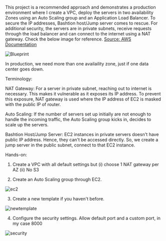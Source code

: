 This project is a recommended approach and demonstrates a production environment where I create a VPC, deploy the servers in two availability Zones using an Auto Scaling group and an Application Load Balancer. To secure the IP addresses, Bashtion host/Jump server comes to rescue. For additional security, the servers are in private subnets, receive requests through the load balancer and can connect to the internet using a NAT gateway. Check the below image for reference. [Source: AWS Documentation](https://docs.aws.amazon.com/vpc/latest/userguide/vpc-example-private-subnets-nat.html)

![Blueprint](https://github.com/guycalledavinash/aws/assets/90386560/6acc1650-d23c-4e4f-8ae3-7282953ca7e0)

In production, we need more than one availaility zone, just if one data center goes down.

Terminology:

NAT Gateway: For a server in private subnet, reaching out to internet is necessary. This makes it vulnerable as it exposes its IP address. To prevent this exposure, NAT gateway is used where the IP address of EC2 is masked with the public IP of router.

Auto Scaling: If the number of servers set up initially are not enough to handle the incoming traffic, the Auto Scaling group kicks in, decides to scale up the servers.

Bashtion Host/Jump Server: EC2 instances in private servers doesn't have public IP address. Hence, they can't be accessed directly. So, we create a jump server in the public subnet, connect to that EC2 instance.

Hands-on:

1. Create a VPC with all default settings but (i) choose 1 NAT gateway per AZ (ii) No S3

2. Create an Auto Scaling group through EC2.

![ec2](https://github.com/guycalledavinash/aws/assets/90386560/5b0348b2-7b30-4030-a52e-bf71d7320653)

3. Create a new template if you haven't before.

![newtemplate](https://github.com/guycalledavinash/aws/assets/90386560/2e1873f1-0087-4e92-870f-65a2a97d77e5)

4. Configure the security settings. Allow default port and a custom port, in my case 8000

![security](https://github.com/guycalledavinash/aws/assets/90386560/45316229-7edc-47bc-bb0e-afb820b2b1bd)
